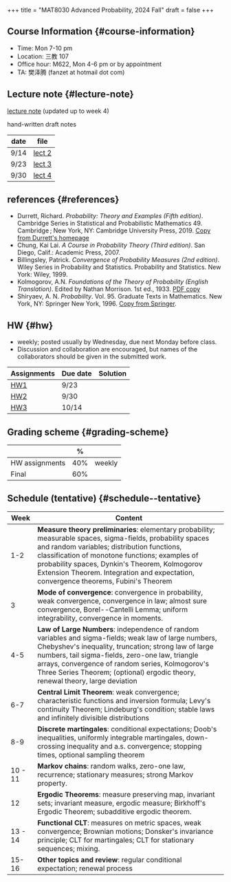 +++
title = "MAT8030 Advanced Probability, 2024 Fall"
draft = false
+++

## Course Information {#course-information}

-   Time: Mon 7-10 pm
-   Location: 三教 107
-   Office hour: M622, Mon 4-6 pm or by appointment
-   TA: 樊泽腾 (fanzet at hotmail dot com)


## Lecture note {#lecture-note}

[lecture note](./adv-prob-note.pdf) (updated up to week 4)

hand-written draft notes

| date | file                  |
|------|-----------------------|
| 9/14 | [lect 2](./lect2.pdf) |
| 9/23 | [lect 3](./lect3.pdf) |
| 9/30 | [lect 4](./lect4.pdf) |


## references {#references}

-   Durrett, Richard. _Probability: Theory and Examples (Fifth edition)_. Cambridge Series in Statistical and Probabilistic Mathematics 49. Cambridge ; New York, NY: Cambridge University Press, 2019. [Copy from Durrett's homepage](https://services.math.duke.edu/%7Ertd/PTE/PTE5_011119.pdf)
-   Chung, Kai Lai. _A Course in Probability Theory (Third edition)_. San Diego, Calif.: Academic Press, 2007.
-   Billingsley, Patrick. _Convergence of Probability Measures (2nd edition)_. Wiley Series in Probability and Statistics. Probability and Statistics. New York: Wiley, 1999.
-   Kolmogorov, A.N. _Foundations of the Theory of Probability (English Translation)_. Edited by Nathan Morrison. 1st ed., 1933. [PDF copy](./Kolmogorov1933.pdf)
-   Shiryaev, A. N. _Probability_. Vol. 95. Graduate Texts in Mathematics. New York, NY: Springer New York, 1996. [Copy from Springer](https://doi.org/10.1007/978-1-4757-2539-1).


## HW {#hw}

-   weekly; posted usually by Wednesday, due next Monday before class.
-   Discussion and collaboration are encouraged, but names of the collaborators should be given in the submitted work.

| Assignments      | Due date | Solution |
|------------------|----------|----------|
| [HW1](./hw1.pdf) | 9/23     |          |
| [HW2](./hw2.pdf) | 9/30     |          |
| [HW3](./hw3.pdf) | 10/14    |          |


## Grading scheme {#grading-scheme}

|                | %   |        |
|----------------|-----|--------|
| HW assignments | 40% | weekly |
| Final          | 60% |        |


## Schedule (tentative) {#schedule--tentative}

| Week    | Content                                                                                                                                                                                                                                                                                                                                                 |
|---------|---------------------------------------------------------------------------------------------------------------------------------------------------------------------------------------------------------------------------------------------------------------------------------------------------------------------------------------------------------|
| 1-2     | **Measure theory preliminaries**: elementary probability; measurable spaces, sigma-fields, probability spaces and random variables; distribution functions, classification of monotone functions; examples of probability spaces, Dynkin's Theorem, Kolmogorov Extension Theorem.  Integration and expectation,  convergence theorems, Fubini's Theorem |
| 3       | **Mode of convergence**: convergence in probability, weak convergence, convergence in law; almost sure convergence, Borel--Cantelli Lemma; uniform integrability, convergence in moments.                                                                                                                                                               |
| 4-5     | **Law of Large Numbers**: independence of random variables and sigma-fields; weak law of large numbers, Chebyshev's inequality, truncation; strong law of large numbers, tail sigma-fields, zero-one law, triangle arrays, convergence of random series, Kolmogorov's Three Series Theorem; (optional) ergodic theory, renewal theory, large deviation  |
| 6-7     | **Central Limit Theorem**: weak convergence; characteristic functions and inversion formula; Levy's continuity Theorem; Lindeburg's condition; stable laws and infinitely divisible distributions                                                                                                                                                       |
| 8-9     | **Discrete martingales**: conditional expectations; Doob's inequalities, uniformly integrable martingales, down-crossing inequality and a.s. convergence; stopping times, optional sampling theorem                                                                                                                                                     |
| 10 - 11 | **Markov chains**: random walks, zero-one law, recurrence; stationary measures; strong Markov property.                                                                                                                                                                                                                                                 |
| 12      | **Ergodic Theorems**: measure preserving map, invariant sets; invariant measure, ergodic measure; Birkhoff's Ergodic Theorem; subadditive ergodic theorem.                                                                                                                                                                                              |
| 13 - 14 | **Functional CLT**: measures on metric spaces, weak convergence; Brownian motions; Donsker's invariance principle; CLT for martingales; CLT for stationary sequences; mixing.                                                                                                                                                                           |
| 15-16   | **Other topics and review**: regular conditional expectation; renewal process                                                                                                                                                                                                                                                                           |
